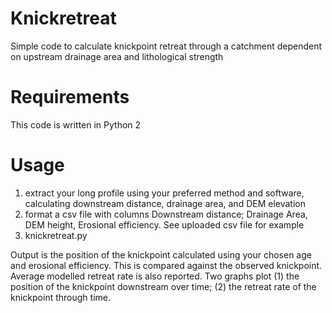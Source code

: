 # Knickretreat
Simple code to calculate knickpoint retreat through a catchment dependent on upstream drainage area and lithological strength

# Requirements
This code is written in Python 2

# Usage
1. extract your long profile using your preferred method and software, calculating downstream distance, drainage area, and DEM elevation
2. format a csv file with columns Downstream distance; Drainage Area, DEM height, Erosional efficiency. See uploaded csv file for example
3. knickretreat.py

Output is the position of the knickpoint calculated using your chosen age and erosional efficiency. This is compared against the observed knickpoint. Average modelled retreat rate is also reported.
Two graphs plot (1) the position of the knickpoint downstream over time; (2) the retreat rate of the knickpoint through time.
